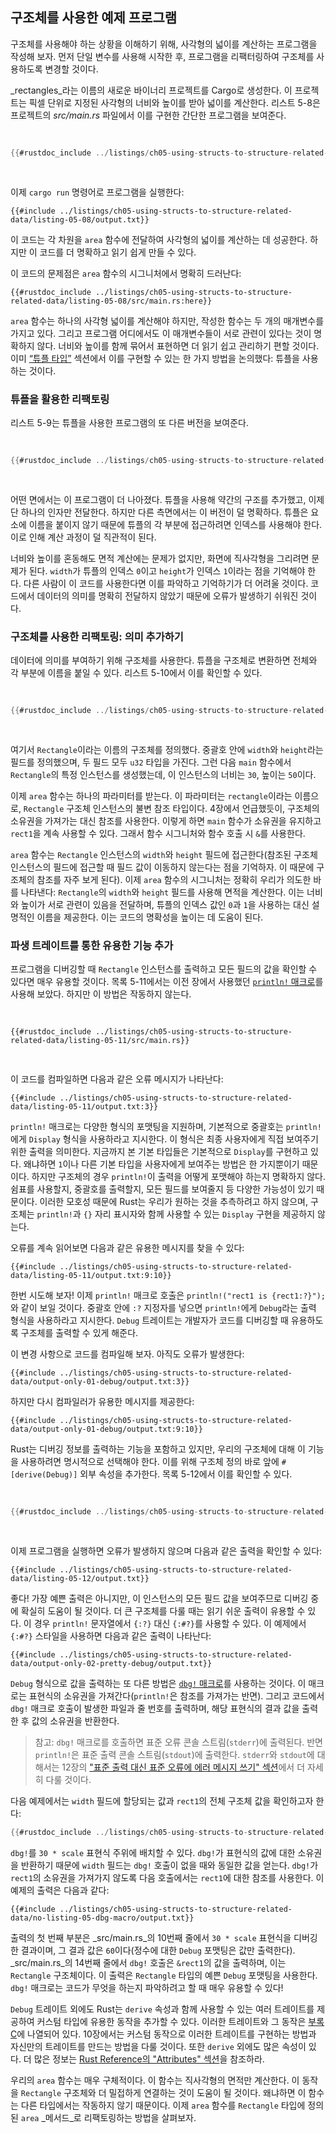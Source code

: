 ## 구조체를 사용한 예제 프로그램

구조체를 사용해야 하는 상황을 이해하기 위해, 사각형의 넓이를 계산하는 프로그램을 작성해 보자. 먼저 단일 변수를 사용해 시작한 후, 프로그램을 리팩터링하여 구조체를 사용하도록 변경할 것이다.

_rectangles_라는 이름의 새로운 바이너리 프로젝트를 Cargo로 생성한다. 이 프로젝트는 픽셀 단위로 지정된 사각형의 너비와 높이를 받아 넓이를 계산한다. 리스트 5-8은 프로젝트의 _src/main.rs_ 파일에서 이를 구현한 간단한 프로그램을 보여준다.

<Listing number="5-8" file-name="src/main.rs" caption="분리된 너비와 높이 변수로 지정된 사각형의 넓이 계산">

```rust
{{#rustdoc_include ../listings/ch05-using-structs-to-structure-related-data/listing-05-08/src/main.rs:all}}
```

</Listing>

이제 `cargo run` 명령어로 프로그램을 실행한다:

```console
{{#include ../listings/ch05-using-structs-to-structure-related-data/listing-05-08/output.txt}}
```

이 코드는 각 차원을 `area` 함수에 전달하여 사각형의 넓이를 계산하는 데 성공한다. 하지만 이 코드를 더 명확하고 읽기 쉽게 만들 수 있다.

이 코드의 문제점은 `area` 함수의 시그니처에서 명확히 드러난다:

```rust,ignore
{{#rustdoc_include ../listings/ch05-using-structs-to-structure-related-data/listing-05-08/src/main.rs:here}}
```

`area` 함수는 하나의 사각형 넓이를 계산해야 하지만, 작성한 함수는 두 개의 매개변수를 가지고 있다. 그리고 프로그램 어디에서도 이 매개변수들이 서로 관련이 있다는 것이 명확하지 않다. 너비와 높이를 함께 묶어서 표현하면 더 읽기 쉽고 관리하기 편할 것이다. 이미 [“튜플 타입”][the-tuple-type]<!-- ignore --> 섹션에서 이를 구현할 수 있는 한 가지 방법을 논의했다: 튜플을 사용하는 것이다.


### 튜플을 활용한 리팩토링

리스트 5-9는 튜플을 사용한 프로그램의 또 다른 버전을 보여준다.

<Listing number="5-9" file-name="src/main.rs" caption="튜플을 사용해 직사각형의 너비와 높이 지정">

```rust
{{#rustdoc_include ../listings/ch05-using-structs-to-structure-related-data/listing-05-09/src/main.rs}}
```

</Listing>

어떤 면에서는 이 프로그램이 더 나아졌다. 튜플을 사용해 약간의 구조를 추가했고, 이제 단 하나의 인자만 전달한다. 하지만 다른 측면에서는 이 버전이 덜 명확하다. 튜플은 요소에 이름을 붙이지 않기 때문에 튜플의 각 부분에 접근하려면 인덱스를 사용해야 한다. 이로 인해 계산 과정이 덜 직관적이 된다.

너비와 높이를 혼동해도 면적 계산에는 문제가 없지만, 화면에 직사각형을 그리려면 문제가 된다. `width`가 튜플의 인덱스 `0`이고 `height`가 인덱스 `1`이라는 점을 기억해야 한다. 다른 사람이 이 코드를 사용한다면 이를 파악하고 기억하기가 더 어려울 것이다. 코드에서 데이터의 의미를 명확히 전달하지 않았기 때문에 오류가 발생하기 쉬워진 것이다.


### 구조체를 사용한 리팩토링: 의미 추가하기

데이터에 의미를 부여하기 위해 구조체를 사용한다. 튜플을 구조체로 변환하면 전체와 각 부분에 이름을 붙일 수 있다. 리스트 5-10에서 이를 확인할 수 있다.

<Listing number="5-10" file-name="src/main.rs" caption="`Rectangle` 구조체 정의">

```rust
{{#rustdoc_include ../listings/ch05-using-structs-to-structure-related-data/listing-05-10/src/main.rs}}
```

</Listing>

여기서 `Rectangle`이라는 이름의 구조체를 정의했다. 중괄호 안에 `width`와 `height`라는 필드를 정의했으며, 두 필드 모두 `u32` 타입을 가진다. 그런 다음 `main` 함수에서 `Rectangle`의 특정 인스턴스를 생성했는데, 이 인스턴스의 너비는 `30`, 높이는 `50`이다.

이제 `area` 함수는 하나의 파라미터를 받는다. 이 파라미터는 `rectangle`이라는 이름으로, `Rectangle` 구조체 인스턴스의 불변 참조 타입이다. 4장에서 언급했듯이, 구조체의 소유권을 가져가는 대신 참조를 사용한다. 이렇게 하면 `main` 함수가 소유권을 유지하고 `rect1`을 계속 사용할 수 있다. 그래서 함수 시그니처와 함수 호출 시 `&`를 사용한다.

`area` 함수는 `Rectangle` 인스턴스의 `width`와 `height` 필드에 접근한다(참조된 구조체 인스턴스의 필드에 접근할 때 필드 값이 이동하지 않는다는 점을 기억하자. 이 때문에 구조체의 참조를 자주 보게 된다). 이제 `area` 함수의 시그니처는 정확히 우리가 의도한 바를 나타낸다: `Rectangle`의 `width`와 `height` 필드를 사용해 면적을 계산한다. 이는 너비와 높이가 서로 관련이 있음을 전달하며, 튜플의 인덱스 값인 `0`과 `1`을 사용하는 대신 설명적인 이름을 제공한다. 이는 코드의 명확성을 높이는 데 도움이 된다.


### 파생 트레이트를 통한 유용한 기능 추가

프로그램을 디버깅할 때 `Rectangle` 인스턴스를 출력하고 모든 필드의 값을 확인할 수 있다면 매우 유용할 것이다. 목록 5-11에서는 이전 장에서 사용했던 [`println!` 매크로][println]<!-- ignore -->를 사용해 보았다. 하지만 이 방법은 작동하지 않는다.

<Listing number="5-11" file-name="src/main.rs" caption="`Rectangle` 인스턴스를 출력하려는 시도">

```rust,ignore,does_not_compile
{{#rustdoc_include ../listings/ch05-using-structs-to-structure-related-data/listing-05-11/src/main.rs}}
```

</Listing>

이 코드를 컴파일하면 다음과 같은 오류 메시지가 나타난다:

```text
{{#include ../listings/ch05-using-structs-to-structure-related-data/listing-05-11/output.txt:3}}
```

`println!` 매크로는 다양한 형식의 포맷팅을 지원하며, 기본적으로 중괄호는 `println!`에게 `Display` 형식을 사용하라고 지시한다. 이 형식은 최종 사용자에게 직접 보여주기 위한 출력을 의미한다. 지금까지 본 기본 타입들은 기본적으로 `Display`를 구현하고 있다. 왜냐하면 `1`이나 다른 기본 타입을 사용자에게 보여주는 방법은 한 가지뿐이기 때문이다. 하지만 구조체의 경우 `println!`이 출력을 어떻게 포맷해야 하는지 명확하지 않다. 쉼표를 사용할지, 중괄호를 출력할지, 모든 필드를 보여줄지 등 다양한 가능성이 있기 때문이다. 이러한 모호성 때문에 Rust는 우리가 원하는 것을 추측하려고 하지 않으며, 구조체는 `println!`과 `{}` 자리 표시자와 함께 사용할 수 있는 `Display` 구현을 제공하지 않는다.

오류를 계속 읽어보면 다음과 같은 유용한 메시지를 찾을 수 있다:

```text
{{#include ../listings/ch05-using-structs-to-structure-related-data/listing-05-11/output.txt:9:10}}
```

한번 시도해 보자! 이제 `println!` 매크로 호출은 `println!("rect1 is {rect1:?}");`와 같이 보일 것이다. 중괄호 안에 `:?` 지정자를 넣으면 `println!`에게 `Debug`라는 출력 형식을 사용하라고 지시한다. `Debug` 트레이트는 개발자가 코드를 디버깅할 때 유용하도록 구조체를 출력할 수 있게 해준다.

이 변경 사항으로 코드를 컴파일해 보자. 아직도 오류가 발생한다:

```text
{{#include ../listings/ch05-using-structs-to-structure-related-data/output-only-01-debug/output.txt:3}}
```

하지만 다시 컴파일러가 유용한 메시지를 제공한다:

```text
{{#include ../listings/ch05-using-structs-to-structure-related-data/output-only-01-debug/output.txt:9:10}}
```

Rust는 디버깅 정보를 출력하는 기능을 포함하고 있지만, 우리의 구조체에 대해 이 기능을 사용하려면 명시적으로 선택해야 한다. 이를 위해 구조체 정의 바로 앞에 `#[derive(Debug)]` 외부 속성을 추가한다. 목록 5-12에서 이를 확인할 수 있다.

<Listing number="5-12" file-name="src/main.rs" caption="`Debug` 트레이트를 파생하기 위한 속성 추가 및 디버그 포맷팅을 사용해 `Rectangle` 인스턴스 출력">

```rust
{{#rustdoc_include ../listings/ch05-using-structs-to-structure-related-data/listing-05-12/src/main.rs}}
```

</Listing>

이제 프로그램을 실행하면 오류가 발생하지 않으며 다음과 같은 출력을 확인할 수 있다:

```console
{{#include ../listings/ch05-using-structs-to-structure-related-data/listing-05-12/output.txt}}
```

좋다! 가장 예쁜 출력은 아니지만, 이 인스턴스의 모든 필드 값을 보여주므로 디버깅 중에 확실히 도움이 될 것이다. 더 큰 구조체를 다룰 때는 읽기 쉬운 출력이 유용할 수 있다. 이 경우 `println!` 문자열에서 `{:?}` 대신 `{:#?}`를 사용할 수 있다. 이 예제에서 `{:#?}` 스타일을 사용하면 다음과 같은 출력이 나타난다:

```console
{{#include ../listings/ch05-using-structs-to-structure-related-data/output-only-02-pretty-debug/output.txt}}
```

`Debug` 형식으로 값을 출력하는 또 다른 방법은 [`dbg!` 매크로][dbg]<!-- ignore -->를 사용하는 것이다. 이 매크로는 표현식의 소유권을 가져간다(`println!`은 참조를 가져가는 반면). 그리고 코드에서 `dbg!` 매크로 호출이 발생한 파일과 줄 번호를 출력하며, 해당 표현식의 결과 값을 출력한 후 값의 소유권을 반환한다.

> 참고: `dbg!` 매크로를 호출하면 표준 오류 콘솔 스트림(`stderr`)에 출력된다. 반면 `println!`은 표준 출력 콘솔 스트림(`stdout`)에 출력한다. `stderr`와 `stdout`에 대해서는 12장의 ["표준 출력 대신 표준 오류에 에러 메시지 쓰기" 섹션][err]<!-- ignore -->에서 더 자세히 다룰 것이다.

다음 예제에서는 `width` 필드에 할당되는 값과 `rect1`의 전체 구조체 값을 확인하고자 한다:

```rust
{{#rustdoc_include ../listings/ch05-using-structs-to-structure-related-data/no-listing-05-dbg-macro/src/main.rs}}
```

`dbg!`를 `30 * scale` 표현식 주위에 배치할 수 있다. `dbg!`가 표현식의 값에 대한 소유권을 반환하기 때문에 `width` 필드는 `dbg!` 호출이 없을 때와 동일한 값을 얻는다. `dbg!`가 `rect1`의 소유권을 가져가지 않도록 다음 호출에서는 `rect1`에 대한 참조를 사용한다. 이 예제의 출력은 다음과 같다:

```console
{{#include ../listings/ch05-using-structs-to-structure-related-data/no-listing-05-dbg-macro/output.txt}}
```

출력의 첫 번째 부분은 _src/main.rs_의 10번째 줄에서 `30 * scale` 표현식을 디버깅한 결과이며, 그 결과 값은 `60`이다(정수에 대한 `Debug` 포맷팅은 값만 출력한다). _src/main.rs_의 14번째 줄에서 `dbg!` 호출은 `&rect1`의 값을 출력하며, 이는 `Rectangle` 구조체이다. 이 출력은 `Rectangle` 타입의 예쁜 `Debug` 포맷팅을 사용한다. `dbg!` 매크로는 코드가 무엇을 하는지 파악하려고 할 때 매우 유용할 수 있다!

`Debug` 트레이트 외에도 Rust는 `derive` 속성과 함께 사용할 수 있는 여러 트레이트를 제공하여 커스텀 타입에 유용한 동작을 추가할 수 있다. 이러한 트레이트와 그 동작은 [부록 C][app-c]<!-- ignore -->에 나열되어 있다. 10장에서는 커스텀 동작으로 이러한 트레이트를 구현하는 방법과 자신만의 트레이트를 만드는 방법을 다룰 것이다. 또한 `derive` 외에도 많은 속성이 있다. 더 많은 정보는 [Rust Reference의 "Attributes" 섹션][attributes]을 참조하라.

우리의 `area` 함수는 매우 구체적이다. 이 함수는 직사각형의 면적만 계산한다. 이 동작을 `Rectangle` 구조체와 더 밀접하게 연결하는 것이 도움이 될 것이다. 왜냐하면 이 함수는 다른 타입에서는 작동하지 않기 때문이다. 이제 `area` 함수를 `Rectangle` 타입에 정의된 `area` _메서드_로 리팩토링하는 방법을 살펴보자.

[the-tuple-type]: ch03-02-data-types.html#the-tuple-type
[app-c]: appendix-03-derivable-traits.md
[println]: ../std/macro.println.html
[dbg]: ../std/macro.dbg.html
[err]: ch12-06-writing-to-stderr-instead-of-stdout.html
[attributes]: ../reference/attributes.html


